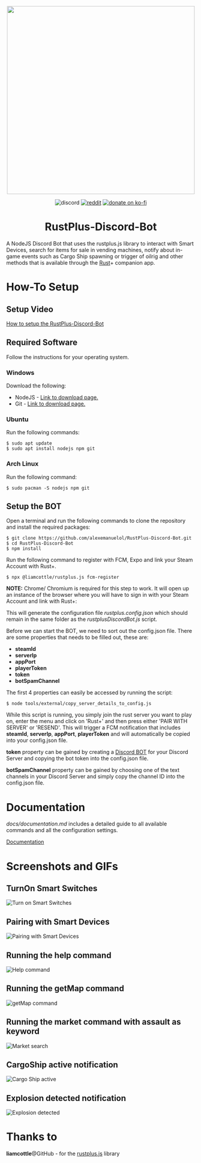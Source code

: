 <p align="center">
<img src="./rustplusDiscordBot.png" width="500"></a>
</p>

<p align="center">
<a><img src="https://img.shields.io/badge/Discord-Alexemanuelol%238259-%237289DA?style=flat&logo=discord" alt="discord"/></a>
<a href="https://www.reddit.com/user/Alexemanuelol"><img src="https://img.shields.io/badge/Reddit-Alexemanuelol-FF4500?style=flat&logo=reddit" alt="reddit"/></a>
<a href="https://ko-fi.com/alexemanuelol"><img src="https://img.shields.io/badge/Donate%20a%20Coffee-alexemanuelol-yellow?style=flat&logo=buy-me-a-coffee" alt="donate on ko-fi"/></a>

<h1 align="center">RustPlus-Discord-Bot</h1>
</p>

A NodeJS Discord Bot that uses the rustplus.js library to interact with Smart Devices, search for items for sale in vending machines, notify about in-game events such as Cargo Ship spawning or trigger of oilrig and other methods that is available through the [Rust](https://store.steampowered.com/app/252490/Rust/)+ companion app.

# How-To Setup

## Setup Video

[How to setup the RustPlus-Discord-Bot](https://youtu.be/7cdn1dPMEKU)
## Required Software

Follow the instructions for your operating system.

### Windows
Download the following:

- NodeJS - [Link to download page.](https://nodejs.org/en/download/)
- Git - [Link to download page.](https://git-scm.com/downloads)

### Ubuntu
Run the following commands:

    $ sudo apt update
    $ sudo apt install nodejs npm git

### Arch Linux
Run the following command:

    $ sudo pacman -S nodejs npm git

## Setup the BOT

Open a terminal and run the following commands to clone the repository and install the required packages:

    $ git clone https://github.com/alexemanuelol/RustPlus-Discord-Bot.git
    $ cd RustPlus-Discord-Bot
    $ npm install

Run the following command to register with FCM, Expo and link your Steam Account with Rust+.

    $ npx @liamcottle/rustplus.js fcm-register

**NOTE:** Chrome/ Chromium is required for this step to work. It will open up an instance of the browser where you will have to sign in with your Steam Account and link with Rust+:

This will generate the configuration file *rustplus.config.json* which should remain in the same folder as the *rustplusDiscordBot.js* script.

Before we can start the BOT, we need to sort out the config.json file. There are some properties that needs to be filled out, these are:
- **steamId**
- **serverIp**
- **appPort**
- **playerToken**
- **token**
- **botSpamChannel**

The first 4 properties can easily be accessed by running the script:

    $ node tools/external/copy_server_details_to_config.js

While this script is running, you simply join the rust server you want to play on, enter the menu and click on 'Rust+' and then press either 'PAIR WITH SERVER' or 'RESEND'. This will trigger a FCM notification that includes **steamId**, **serverIp**, **appPort**, **playerToken** and will automatically be copied into your config.json file.

**token** property can be gained by creating a [Discord BOT](https://discordpy.readthedocs.io/en/stable/discord.html) for your Discord Server and copying the bot token into the config.json file.

**botSpamChannel** property can be gained by choosing one of the text channels in your Discord Server and simply copy the channel ID into the config.json file.



# Documentation

*docs/documentation.md* includes a detailed guide to all available commands and all the configuration settings.

[Documentation](docs/documentation.md)


# Screenshots and GIFs

## TurnOn Smart Switches
![Turn on Smart Switches](screenshots/turnOn.gif)

## Pairing with Smart Devices
![Pairing with Smart Devices](screenshots/pairing.gif)

## Running the help command
![Help command](screenshots/help.png)

## Running the getMap command
![getMap command](screenshots/getMap.png)

## Running the market command with assault as keyword
![Market search](screenshots/market.png)

## CargoShip active notification
![Cargo Ship active](screenshots/cargoShip.png)

## Explosion detected notification
![Explosion detected](screenshots/explosion.png)

# Thanks to

**liamcottle**@GitHub - for the [rustplus.js](https://github.com/liamcottle/rustplus.js) library

